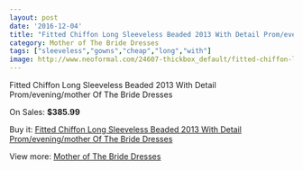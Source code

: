 ```yaml
---
layout: post
date: '2016-12-04'
title: "Fitted Chiffon Long Sleeveless Beaded 2013 With Detail Prom/evening/mother Of The Bride Dresses"
category: Mother of The Bride Dresses
tags: ["sleeveless","gowns","cheap","long","with"]
image: http://www.neoformal.com/24607-thickbox_default/fitted-chiffon-long-sleeveless-beaded-2013-with-detail-prom-evening-mother-of-the-bride-dresses.jpg
---
```

Fitted Chiffon Long Sleeveless Beaded 2013 With Detail Prom/evening/mother Of The Bride Dresses

On Sales: **$385.99**
<a href="https://www.neoformal.com/en/mother-of-the-bride-dresses/8364-fitted-chiffon-long-sleeveless-beaded-2013-with-detail-prom-evening-mother-of-the-bride-dresses.html"><amp-img layout="responsive" width="600" height="600" src="//www.neoformal.com/24607-thickbox_default/fitted-chiffon-long-sleeveless-beaded-2013-with-detail-prom-evening-mother-of-the-bride-dresses.jpg" alt="Fitted Chiffon Long Sleeveless Beaded 2013 With Detail Prom/evening/mother Of The Bride Dresses 0" /></a>
<a href="https://www.neoformal.com/en/mother-of-the-bride-dresses/8364-fitted-chiffon-long-sleeveless-beaded-2013-with-detail-prom-evening-mother-of-the-bride-dresses.html"><amp-img layout="responsive" width="600" height="600" src="//www.neoformal.com/24609-thickbox_default/fitted-chiffon-long-sleeveless-beaded-2013-with-detail-prom-evening-mother-of-the-bride-dresses.jpg" alt="Fitted Chiffon Long Sleeveless Beaded 2013 With Detail Prom/evening/mother Of The Bride Dresses 1" /></a>
<a href="https://www.neoformal.com/en/mother-of-the-bride-dresses/8364-fitted-chiffon-long-sleeveless-beaded-2013-with-detail-prom-evening-mother-of-the-bride-dresses.html"><amp-img layout="responsive" width="600" height="600" src="//www.neoformal.com/24608-thickbox_default/fitted-chiffon-long-sleeveless-beaded-2013-with-detail-prom-evening-mother-of-the-bride-dresses.jpg" alt="Fitted Chiffon Long Sleeveless Beaded 2013 With Detail Prom/evening/mother Of The Bride Dresses 2" /></a>

Buy it: [Fitted Chiffon Long Sleeveless Beaded 2013 With Detail Prom/evening/mother Of The Bride Dresses](https://www.neoformal.com/en/mother-of-the-bride-dresses/8364-fitted-chiffon-long-sleeveless-beaded-2013-with-detail-prom-evening-mother-of-the-bride-dresses.html "Fitted Chiffon Long Sleeveless Beaded 2013 With Detail Prom/evening/mother Of The Bride Dresses")

View more: [Mother of The Bride Dresses](https://www.neoformal.com/en/135-mother-of-the-bride-dresses "Mother of The Bride Dresses")